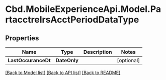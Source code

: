 # Cbd.MobileExperienceApi.Model.PartacctrelrsAcctPeriodDataType

## Properties

Name | Type | Description | Notes
------------ | ------------- | ------------- | -------------
**LastOccuranceDt** | **DateOnly** |  | [optional] 

[[Back to Model list]](../README.md#documentation-for-models) [[Back to API list]](../README.md#documentation-for-api-endpoints) [[Back to README]](../README.md)


